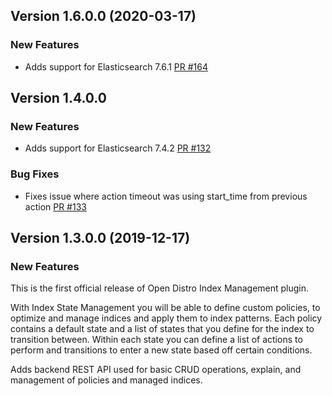 ## Version 1.6.0.0 (2020-03-17)

### New Features
* Adds support for Elasticsearch 7.6.1 [PR #164](https://github.com/opendistro-for-elasticsearch/index-management/pull/164)

## Version 1.4.0.0

### New Features
* Adds support for Elasticsearch 7.4.2 [PR #132](https://github.com/opendistro-for-elasticsearch/index-management/pull/132)

### Bug Fixes
* Fixes issue where action timeout was using start_time from previous action [PR #133](https://github.com/opendistro-for-elasticsearch/index-management/pull/133)

## Version 1.3.0.0 (2019-12-17)

### New Features

This is the first official release of Open Distro Index Management plugin.

With Index State Management you will be able to define custom policies, to optimize and manage indices and apply them to index patterns.
Each policy contains a default state and a list of states that you define for the index to transition between.
Within each state you can define a list of actions to perform and transitions to enter a new state based off certain conditions.

Adds backend REST API used for basic CRUD operations, explain, and management of policies and managed indices.
